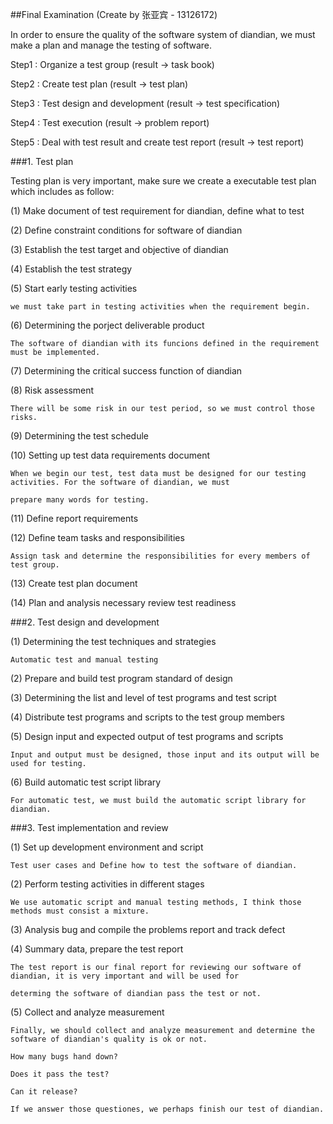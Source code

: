 ##Final Examination (Create by 张亚宾 - 13126172)

In order to  ensure the quality of the software system of diandian, we must make a plan and manage the testing of software.

Step1 : Organize a test group (result ->  task book)

Step2 : Create test plan (result ->  test plan)

Step3 : Test design and development (result -> test specification)

Step4 : Test execution (result -> problem report)

Step5 : Deal with test result and create test report (result -> test report)

###1. Test plan

Testing plan is very important, make sure we create a executable test plan which includes as follow:

(1) Make document of test requirement for diandian, define what to test

(2) Define constraint conditions for software of diandian

(3) Establish the test target and objective of diandian

(4) Establish the test strategy

(5) Start early testing activities

    we must take part in testing activities when the requirement begin.

(6) Determining the porject deliverable product

    The software of diandian with its funcions defined in the requirement must be implemented.

(7) Determining the critical success function of diandian

(8) Risk assessment

    There will be some risk in our test period, so we must control those risks.

(9) Determining the test schedule

(10) Setting up test data requirements document

    When we begin our test, test data must be designed for our testing activities. For the software of diandian, we must
    
    prepare many words for testing.

(11) Define report requirements

(12) Define team tasks and responsibilities

    Assign task and determine the responsibilities for every members of test group.
 
(13) Create test plan document
 
(14) Plan and analysis necessary review test readiness

###2. Test design and development

(1) Determining the test techniques and strategies

    Automatic test and manual testing

(2) Prepare and build test program standard of design

(3) Determining the list and level of test programs and test script

(4) Distribute test programs and scripts to the test group members

(5) Design input and expected output of test programs and scripts

    Input and output must be designed, those input and its output will be used for testing.

(6) Build automatic test script library

    For automatic test, we must build the automatic script library for diandian.

###3. Test implementation and review

(1) Set up development environment and script

    Test user cases and Define how to test the software of diandian.

(2) Perform testing activities in different stages

    We use automatic script and manual testing methods, I think those methods must consist a mixture.

(3) Analysis bug and compile the problems report and track defect

(4) Summary data, prepare the test report

    The test report is our final report for reviewing our software of diandian, it is very important and will be used for
    
    determing the software of diandian pass the test or not.
    
(5) Collect and analyze measurement

    Finally, we should collect and analyze measurement and determine the software of diandian's quality is ok or not.
    
    How many bugs hand down?
    
    Does it pass the test?
    
    Can it release?
    
    If we answer those questiones, we perhaps finish our test of diandian.


